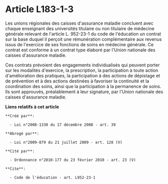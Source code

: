 # Article L183-1-3

Les unions régionales des caisses d'assurance maladie concluent avec chaque enseignant des universités titulaire ou non
titulaire de médecine générale relevant de l'article L. 952-23-1 du code de l'éducation un contrat sur la base duquel il
perçoit une rémunération complémentaire aux revenus issus de l'exercice de ses fonctions de soins en médecine générale. Ce
contrat est conforme à un contrat type élaboré par l'Union nationale des caisses d'assurance maladie. 

Ces contrats prévoient des engagements individualisés qui peuvent porter sur les modalités d'exercice, la prescription, la
participation à toute action d'amélioration des pratiques, la participation à des actions de dépistage et de prévention et à
des actions destinées à favoriser la continuité et la coordination des soins, ainsi que la participation à la permanence de
soins. Ils sont approuvés, préalablement à leur signature, par l'Union nationale des caisses d'assurance maladie.

**Liens relatifs à cet article**

	**Créé par**:

	  - Loi n°2008-1330 du 17 décembre 2008 - art. 39

	**Abrogé par**:

	  - Loi n°2009-879 du 21 juillet 2009 - art. 128 (V)

	**Cité par**:

	  - Ordonnance n°2010-177 du 23 février 2010 - art. 23 (V)

	**Cite**:

	  - Code de l'éducation - art. L952-23-1
